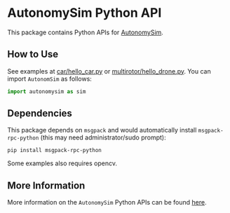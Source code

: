 # AutonomySim Python API

This package contains Python APIs for [AutonomySim](https://github.com/nervosys/AutonomySim).

## How to Use

See examples at [car/hello_car.py](https://github.com/nervosys/AutonomySim/blob/master/PythonClient/car/hello_car.py) or [multirotor/hello_drone.py](https://github.com/nervosys/AutonomySim/blob/master/PythonClient/multirotor/hello_drone.py). You can import `AutonomSim` as follows:

```python
import autonomysim as sim
```

## Dependencies

This package depends on `msgpack` and would automatically install `msgpack-rpc-python` (this may need administrator/sudo prompt):

```
pip install msgpack-rpc-python
```

Some examples also requires opencv.

## More Information

More information on the `AutonomySim` Python APIs can be found [here](https://github.com/nervosys/AutonomySim/blob/master/docs/python.md).
